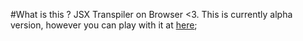 #What is this ?
JSX Transpiler on Browser <3. This is currently alpha version, however you can play with it at [here](yang-wei.github.io/jsx-transpiler);
